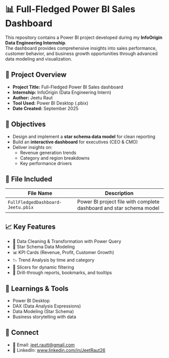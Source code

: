 # 📊 Full-Fledged Power BI Sales Dashboard
 
This repository contains a Power BI project developed during my **InfoOrigin Data Engineering Internship**.  
The dashboard provides comprehensive insights into sales performance, customer behavior, and business growth opportunities through advanced data modeling and visualization.
 
## 🧠 Project Overview   
 
- **Project Title:** Full-Fledged Power BI Sales dashboard   
- **Internship:** InfoOrigin (Data Engineering Intern)   
- **Author:** Jeetu Raut  
- **Tool Used:** Power BI Desktop (.pbix)  
- **Date Created:** September 2025   

## 📌 Objectives 

- Design and implement a **star schema data model** for clean reporting  
- Build an **interactive dashboard** for executives (CEO & CMO)  
- Deliver insights on:
  - Revenue generation trends
  - Category and region breakdowns
  - Key performance drivers  

## 📁 File Included

| File Name                        | Description                                  |
|---------------------------------|----------------------------------------------|
| `FullFledgedDashboard-Jeetu.pbix` | Power BI project file with complete dashboard and star schema model |

## 📈 Key Features

- 🧹 Data Cleaning & Transformation with Power Query  
- 🌟 Star Schema Data Modeling  
- 📊 KPI Cards (Revenue, Profit, Customer Growth)  
- 📉 Trend Analysis by time and category  
- 🧭 Slicers for dynamic filtering  
- 📌 Drill-through reports, bookmarks, and tooltips  


## 🧠 Learnings & Tools

- Power BI Desktop  
- DAX (Data Analysis Expressions)  
- Data Modeling (Star Schema)  
- Business storytelling with data  

## 🔗 Connect

- 📧 Email: jeet.rautt@gmail.com 
- 🔗 LinkedIn: www.linkedin.com/in/JeetRaut26
